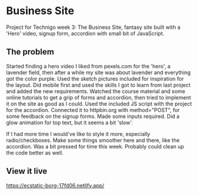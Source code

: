 # Business Site

Project for Technigo week 3: The Business Site, fantasy site built with a 'Hero' video, signup form, accordion with small bit of JavaScript.

## The problem

Started finding a hero video I liked from pexels.com for the 'hero', a lavender field, then after a while my site was about lavender and everything got the color purple.
Used the sketch pictures included for inspiration for the layout.
Did mobile first and used the skills I got to learn from last project and added the new requirements.
Watched the course material and some online tutorials to get a grip of forms and accordion, then tried to implement it on the site as good as I could.
Used the included JS script with the project for the accordion.
Connected it to httpbin.org with method="POST", for some feedback on the signup forms. Made some inputs required.
Did a glow animation for top text, but it seems a bit 'slow'.

If I had more time I would've like to style it more, especially radio/checkboxes. Make some things smoother here and there, like the accordion. Was a bit pressed for time this week. Probably could clean up the code better as well.

## View it live

https://ecstatic-borg-17fd06.netlify.app/
